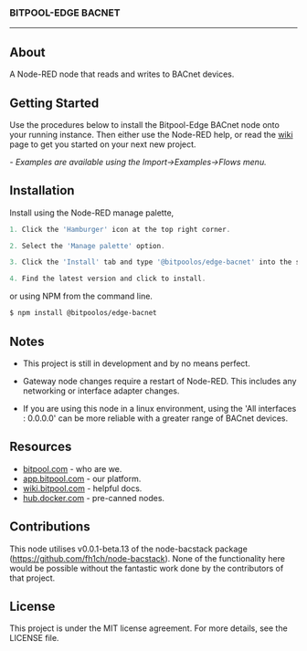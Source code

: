 <h3>BITPOOL-EDGE BACNET</h3>


---

## About

A Node-RED node that reads and writes to BACnet devices.

## Getting Started 

Use the procedures below to install the Bitpool-Edge BACnet node onto your running instance. Then either use the Node-RED help, or read the [wiki](https://wiki.bitpool.com/en/edge/apps/bitpool-edge/nr-bacnet) page to get you started on your next new project.

*- Examples are available using the Import->Examples->Flows menu.*

## Installation

Install using the Node-RED manage palette,


```javascript
1. Click the 'Hamburger' icon at the top right corner.

2. Select the 'Manage palette' option.

3. Click the 'Install' tab and type '@bitpoolos/edge-bacnet' into the search field.

4. Find the latest version and click to install.
```

or using NPM from the command line.

```bash
$ npm install @bitpoolos/edge-bacnet
```

## Notes

 - This project is still in development and by no means perfect. 

 - Gateway node changes require a restart of Node-RED. This includes any networking or interface adapter changes. 

 - If you are using this node in a linux environment, using the 'All interfaces : 0.0.0.0' can be more reliable with a greater range of BACnet devices. 

## Resources
- [bitpool.com](https://www.bitpool.com/) - who are we.
- [app.bitpool.com](https://app.bitpool.com/) - our platform.
- [wiki.bitpool.com](https://wiki.bitpool.com/) - helpful docs.
- [hub.docker.com](https://hub.docker.com/r/bitpoolos/bitpool-edge) - pre-canned nodes.

## Contributions

This node utilises v0.0.1-beta.13 of the node-bacstack package (https://github.com/fh1ch/node-bacstack). None of the functionality here would be possible without the fantastic work done by the contributors of that project.

## License

This project is under the MIT license agreement. For more details, see the LICENSE file.


